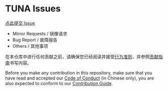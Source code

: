 # TUNA Issues

[点此提交 Issue](https://github.com/tuna/issues/issues/new/choose)

- Mirror Requests / 镜像请求
- Bug Report / 故障报告
- Others / 其他事项

在本仓库中进行任何贡献之前，请确保您已经阅读并接受[行为准则](https://github.com/tuna/issues/blob/master/CODE_OF_CONDUCT.md)，并参照[贡献指南](https://github.com/tuna/issues/blob/master/CONTRIBUTING.md)书写内容。

Before you make any contribution in this repository, make sure that you have read and accepted our [Code of Conduct](https://github.com/tuna/issues/blob/master/CODE_OF_CONDUCT.md) (in Chinese only), you are also expected to conform to our [Contribution Guide](https://github.com/tuna/issues/blob/master/CONTRIBUTING.md).
